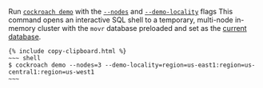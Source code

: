 Run [`cockroach demo`](cockroach-demo.html) with the [`--nodes`](cockroach-demo.html#flags) and [`--demo-locality`](cockroach-demo.html#flags) flags This command opens an interactive SQL shell to a temporary, multi-node in-memory cluster with the `movr` database preloaded and set as the [current database](sql-name-resolution.html#current-database).

    {% include copy-clipboard.html %}
    ~~~ shell
    $ cockroach demo --nodes=3 --demo-locality=region=us-east1:region=us-central1:region=us-west1
    ~~~
